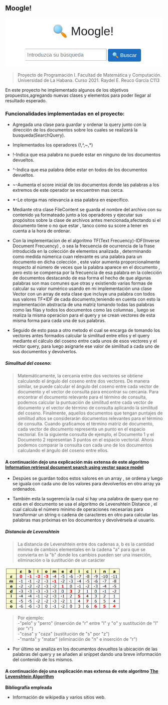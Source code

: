 ## Moogle!

![](moogle.png)

> Proyecto de Programación I. Facultad de Matemática y Computación. Universidad de La Habana. Curso 2021.
> Raydel E. Reuco García C113

En este proyecto he implementado algunos de los objetivos propuestos,agregando nuevas clases y elementos para poder llegar al resultado esperado. 

### Funcionalidades implementadas en el proyecto:

- Agregada una clase para guardar y ordenar la query junto con la dirección de los documentos sobre los cuales se realizará la busqueda(SearchQuery).

- Implementados los operadores (!,^,~,*)
 - !-Indica que esa palabra no puede estar en ninguno de los documentos devueltos.
 - ^-Indica que esa palabra debe estar en todos de los documentos devueltos.
 - ~-Aumenta el score inicial de los documentos donde las palabras a los extremos de este operador se encuentren mas cerca.
 - *-Le otorga mas relevancia a esa palabra en específico.

- Mediante otra clase FileContent se guarda el nombre del archivo con su contenido ya formateado junto a los operadores y ejecutar sus propósitos sobre la clase de archivos antes mencionada,afectando si el documento tiene o no que estar , tanco como su score a tener en cuenta a la hora de ordenar.

- Con la implementacion de el algoritmo TF(Text Frecuency)-IDF(Inverse Document Frecuency) , o sea la frecuencia de ocurrencia de la frase introducida en la 
colección de elementos analizada , determinando como medida númerica cuan relevante es una palabra para un documento en dicha colección , este valor aumenta 
proporcionalmente respecto al número de veces que la palabra aparece en el documento , pero esto se compensa por la frecuencia de esa palabra en la colección de 
documentos destacando de esa forma el hecho de que algunas palabras son mas comunes que otras y existiendo varias formas de calcular su valor numérico usando en 
mi implementación una clase Vector con un array de esta clase que incluye una palabra con todos sus valores TF*IDF de cada documento,teniendo en cuenta con esto 
la implementación abstracta de una matriz tomando todas las palabras como las filas y todos los documentos como las columnas , luego se realiza la misma 
operacion para el query y se crean vectores de esta misma forma para cada una de sus palabras.

- Seguido de esto pasa a otro metodo el cual se encarga de tomando los vectores antes formados calcular la similitud entre ellos y el query mediante el cálculo del coseno entre cada unos de esos vectores y el véctor query, para luego asignarle ese valor de similitud a cada uno de sus documentos y devolverlos.

##### Simulitud del coseno:

> Matemáticamente, la cercanía entre dos vectores se obtiene calculando el ángulo del coseno entre dos vectores. De manera similar, se puede calcular el ángulo del coseno entre cada vector de documento y el vector de consulta para encontrar su cercanía. Para encontrar el documento relevante para el término de consulta, podemos calcular la puntuación de similitud entre cada vector de documento y el vector de término de consulta aplicando la similitud del coseno. Finalmente, aquellos documentos que tengan puntajes de similitud altos se considerarán documentos relevantes para el término de consulta.
>Cuando graficamos el término matriz de documento, cada vector de documento representa un punto en el espacio vectorial. En la siguiente consulta de ejemplo, el Documento 1 y el Documento 2 representan 3 puntos en el espacio vectorial. Ahora podemos comparar la consulta con cada uno de los documentos calculando el ángulo del coseno entre ellos. 

#### A continuación dejo una explicación más extensa de este algoritmo [Information retrieval document search using vector space model](https://www.datasciencecentral.com/information-retrieval-document-search-using-vector-space-model-in/)

- Despúes se guardan todos estos valores en un array , se ordena y luego se iguala con cada uno de los valores para devolverlos en otro array ya ordenados.

- También esta la sugerencia la cual si hay una palabra de query que no esta en el documento se usa el algoritmo de Levenshtein Distance , el cual calcula el 
número minimo de operaciones necesarias para transformar un string o cadena de caracteres en otro para calcular las palabras mas próximas en los documentos y 
devolvérsela al usuario.

##### Distancia de Levenshtein

> La distancia de Levenshtein entre dos cadenas a, b es la cantidad mínima de cambios elementales en la cadena "a" para que se convierta en la "b" donde los cambios pueden ser una inserción, eliminación o la sustitución de un carácter

![](Levenshtein.png)

> Por ejemplo:  
>-"pelo" y "perro" (inserción de "r" entre "l" y "o" y sustitución de "l" por "r")  
>-"casa" y "caza" (sustitución de "s" por "z")  
>-"manta" y "matar" (eliminación de "n" e inserción de "r")  


- Por último se analiza en los documentos devueltos la ubicación de las palabras del query y se añaden al snippet dando una breve información del contenido de los mismos.

#### A continuación dejo una explicación mas extensa de este algoritmo [The Levenshtein Algorithm](https://www.cuelogic.com/blog/the-levenshtein-algorithm)

**Bibliografía empleada**

- Información de wikipedia y varios sitios web.